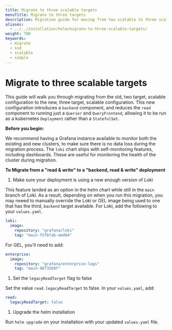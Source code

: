 ```yaml
---
title: Migrate to three scalable targets
menuTitle: Migrate to three targets
description: Migration guide for moving from two scalable to three scalable targets
aliases:
  - ../../installation/helm/migrate-to-three-scalable-targets/
weight: 700
keywords:
  - migrate
  - ssd
  - scalable
  - simple
---
```


# Migrate to three scalable targets

This guide will walk you through migrating from the old, two target, scalable configuration to the new, three target, scalable configuration. This new configuration introduces a `backend` component, and reduces the `read` component to running just a `Querier` and `QueryFrontend`, allowing it to be run as a kubernetes `Deployment` rather than a `StatefulSet`.

**Before you begin:**

We recommend having a Grafana instance available to monitor both the existing and new clusters, to make sure there is no data loss during the migration process. The `loki` chart ships with self-monitoring features, including dashboards. These are useful for monitoring the health of the cluster during migration.

**To Migrate from a "read & write" to a "backend, read & write" deployment**

1. Make sure your deployment is using a new enough version of Loki

This feature landed as an option in the helm chart while still in the `main` branch of Loki. As a result, depending on when you run this migration, you may neeed to manually override the Loki or GEL image being used to one that has the third, `backend` target available. For Loki, add the following to your `values.yaml`.

```yaml
loki:
  image:
    repository: "grafana/loki"
    tag: "main-f5fbfab-amd64"
```

For GEL, you'll need to add:

```yaml
enterprise:
  image:
    repository: "grafana/enterprise-logs"
    tag: "main-96f32b9f"
```

1. Set the `legacyReadTarget` flag to false

Set the value `read.legacyReadTarget` to false. In your `values.yaml`, add:

```yaml
read:
  legacyReadTarget: false
```

1. Upgrade the helm installation

Run `helm upgrade` on your installation with your updated `values.yaml` file.
